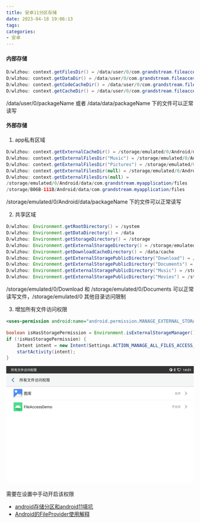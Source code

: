```yaml
---
title: 安卓11分区存储
date: 2023-04-18 19:06:13
tags:
categories:
- 安卓
---
```


#### 内部存储

```java
D/wlzhou: context.getFilesDir() = /data/user/0/com.grandstream.fileaccessdemo/files
D/wlzhou: context.getDataDir() = /data/user/0/com.grandstream.fileaccessdemo
D/wlzhou: context.getCodeCacheDir() = /data/user/0/com.grandstream.fileaccessdemo/code_cache
D/wlzhou: context.getCacheDir() = /data/user/0/com.grandstream.fileaccessdemo/cache
```

/data/user/0/packageName 或者 /data/data/packageName 下的文件可以正常读写

#### 外部存储

1. app私有区域

```java
D/wlzhou: context.getExternalCacheDir() = /storage/emulated/0/Android/data/com.grandstream.fileaccessdemo/cache
D/wlzhou: context.getExternalFilesDir("Music") = /storage/emulated/0/Android/data/com.grandstream.fileaccessdemo/files/Music
D/wlzhou: context.getExternalFilesDir("Pictures") = /storage/emulated/0/Android/data/com.grandstream.fileaccessdemo/files/Pictures
D/wlzhou: context.getExternalFilesDir(null) = /storage/emulated/0/Android/data/com.grandstream.myapplication/files
D/wlzhou: context.getExternalFilesDirs(null) = 
/storage/emulated/0/Android/data/com.grandstream.myapplication/files
/storage/B06B-111B/Android/data/com.grandstream.myapplication/files
```

/storage/emulated/0/Android/data/packageName 下的文件可以正常读写

2. 共享区域

```java
D/wlzhou: Environment.getRootDirectory() = /system
D/wlzhou: Environment.getDataDirectory() = /data
D/wlzhou: Environment.getStorageDirectory() = /storage
D/wlzhou: Environment.getExternalStorageDirectory() = /storage/emulated/0
D/wlzhou: Environment.getDownloadCacheDirectory() = /data/cache
D/wlzhou: Environment.getExternalStoragePublicDirectory("Download") = /storage/emulated/0/Download
D/wlzhou: Environment.getExternalStoragePublicDirectory("Documents") = /storage/emulated/0/Documents
D/wlzhou: Environment.getExternalStoragePublicDirectory("Music") = /storage/emulated/0/Music
D/wlzhou: Environment.getExternalStoragePublicDirectory("Movies") = /storage/emulated/0/Movies
```

/storage/emulated/0/Download 和 /storage/emulated/0/Documents 可以正常读写文件，/storage/emulated/0 其他目录访问限制

3. 增加所有文件访问权限

```xml
<uses-permission android:name="android.permission.MANAGE_EXTERNAL_STORAGE" />
```

```java
boolean isHasStoragePermission = Environment.isExternalStorageManager();
if (!isHasStoragePermission) {
    Intent intent = new Intent(Settings.ACTION_MANAGE_ALL_FILES_ACCESS_PERMISSION);
    startActivity(intent);
}
```

![](https://raw.githubusercontent.com/nosleepy/picture/master/img/add_all_files_access.png)

需要在设置中手动开启该权限

+ [android存储分区和android11填坑](https://juejin.cn/post/7081257346269184008)
+ [Android的FileProvider使用解释](https://blog.csdn.net/Jason_Lee155/article/details/124315997)
